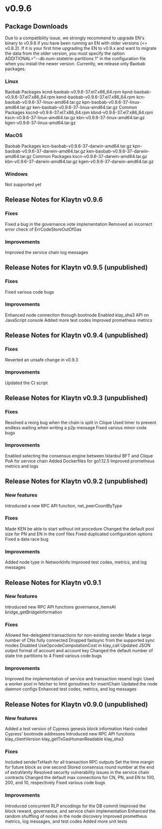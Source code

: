 # v0.9.6
## Package Downloads
Due to a compatibility issue, we strongly recommend to upgrade EN's binary to v0.9.6 if you have been running an EN with older versions (<= v0.8.2). If it is your first time upgrading the EN to v0.9.x and want to migrate the data from the older version, you must specify the option ADDITIONAL="--db.num-statetrie-partitions 1" in the configuration file when you install the newer version.
Currently, we release only Baobab packages.
### Linux
Baobab Packages
kcnd-baobab-v0.9.6-37.el7.x86_64.rpm
kpnd-baobab-v0.9.6-37.el7.x86_64.rpm
kend-baobab-v0.9.6-37.el7.x86_64.rpm
kcn-baobab-v0.9.6-37-linux-amd64.tar.gz
kpn-baobab-v0.9.6-37-linux-amd64.tar.gz
ken-baobab-v0.9.6-37-linux-amd64.tar.gz
Common Packages
kscnd-v0.9.6-37.el7.x86_64.rpm
kbnd-v0.9.6-37.el7.x86_64.rpm
kscn-v0.9.6-37-linux-amd64.tar.gz
kbn-v0.9.6-37-linux-amd64.tar.gz
kgen-v0.9.6-37-linux-amd64.tar.gz
### MacOS
Baobab Packages
kcn-baobab-v0.9.6-37-darwin-amd64.tar.gz
kpn-baobab-v0.9.6-37-darwin-amd64.tar.gz
ken-baobab-v0.9.6-37-darwin-amd64.tar.gz
Common Packages
kscn-v0.9.6-37-darwin-amd64.tar.gz
kbn-v0.9.6-37-darwin-amd64.tar.gz
kgen-v0.9.6-37-darwin-amd64.tar.gz
### Windows
Not supported yet
## Release Notes for Klaytn v0.9.6
### Fixes
Fixed a bug in the governance.vote implementation
Removed an incorrect error check of ErrCodeStoreOutOfGas
### Improvements
Improved the service chain log messages
## Release Notes for Klaytn v0.9.5 (unpublished)
### Fixes
Fixed various code bugs
### Improvements
Enhanced node connection through bootnode
Enabled klay_sha3 API on JavaScript console
Added more test codes
Improved prometheus metrics
## Release Notes for Klaytn v0.9.4 (unpublished)
### Fixes
Reverted an unsafe change in v0.9.3
### Improvements
Updated the CI script
## Release Notes for Klaytn v0.9.3 (unpublished)
### Fixes
Resolved a reorg bug when the chain is split in Clique
Used timer to prevent endless waiting when writing a p2p message
Fixed various minor code bugs
### Improvements
Enabled selecting the consensus engine between Istanbul BFT and Clique PoA for service chain
Added Dockerfiles for go1.12.5
Improved prometheus metrics and logs
## Release Notes for Klaytn v0.9.2 (unpublished)
### New features
Introduced a new RPC API function, net_peerCountByType
### Fixes
Made KEN be able to start without init procedure
Changed the default pool size for PN and EN in the conf files
Fixed duplicated configuration options
Fixed a data race bug
### Improvements
Added node type in NetworkInfo
Improved test codes, metrics, and log messages
## Release Notes for Klaytn v0.9.1
### New features
Introduced new RPC API functions
governance_itemsAt
bridge_getBridgeInformation
### Fixes
Allowed fee-delegated transactions for non-existing sender
Made a large number of CNs fully connected
Dropped fastsync from the supported sync modes
Disabled UseOpcodeComputationCost in klay_call
Updated JSON output format of account and account key
Changed the default number of state trie partitions to 4
Fixed various code bugs
### Improvements
Improved the implementation of service and transaction resend logic
Used a worker pool in fetcher to limit goroutines for insertChain
Updated the node daemon configs
Enhanced test codes, metrics, and log messages
## Release Notes for Klaytn v0.9.0 (unpublished)
### New features
Added a test version of Cypress genesis block information
Hard-coded Cypress’ bootnode addresses
Introduced new RPC API functions
klay_clientVersion
klay_getTxGasHumanReadable
klay_sha3
### Fixes
Included senderTxHash for all transaction RPC outputs
Set the time margin for future block as one second
Stored consensus round number at the end of extraVanity
Resolved security vulnerability issues in the service chain contracts
Changed the default max connections for CN, PN, and EN to 100, 200, and 10, respectively
Fixed various code bugs
### Improvements
Introduced concurrent RLP encodings for the DB commit
Improved the block reward, governance, and service chain implementation
Enhanced the random shuffling of nodes in the node discovery
Improved prometheus metrics, log messages, and test codes
Added more unit tests
